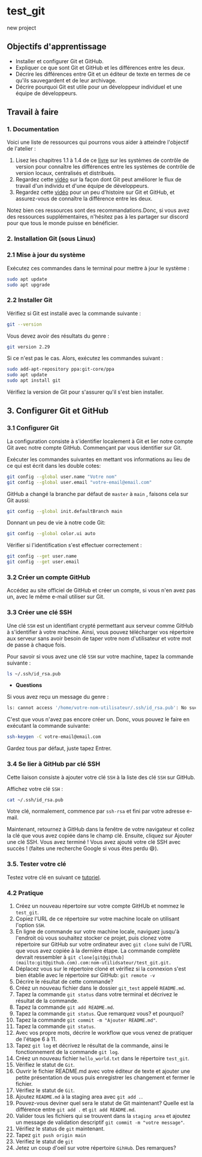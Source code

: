 # test_git
new project
## Objectifs d'apprentissage

- Installer et configurer Git et GitHub.
- Expliquer ce que sont Git et GitHub et les différences entre les deux.
- Décrire les différences entre Git et un éditeur de texte en termes de ce qu'ils sauvegardent et de leur archivage.
- Décrire pourquoi Git est utile pour un développeur individuel et une équipe de développeurs.

## Travail à faire

### 1. Documentation

Voici une liste de ressources qui pourrons vous aider à atteindre l'objectif de l'atelier :

1. Lisez les chapitres 1.1 à 1.4 de ce [livre](https://git-scm.com/book/en/v2/Getting-Started-About-Version-Control) sur les systèmes de contrôle de version pour connaître les différences entre les systèmes de contrôle de version locaux, centralisés et distribués.
2. Regardez cette [vidéo](https://www.youtube.com/watch?v=8oRjP8yj2Wo) sur la façon dont Git peut améliorer le flux de travail d'un individu et d'une équipe de développeurs.
3. Regardez cette [vidéo](https://www.youtube.com/watch?v=1h9_cB9mPT8&feature=youtu.be&t=13s) pour un peu d'histoire sur Git et GitHub, et assurez-vous de connaître la différence entre les deux.

Notez bien ces ressources sont des recommandations.Donc, si vous avez des ressources supplémentaires, n'hésitez pas à les partager sur discord pour que tous le monde puisse en bénéficier.

### 2. Installation Git (sous Linux)

### 2.1 Mise à jour du système

Exécutez ces commandes dans le terminal pour mettre à jour le système :

```bash
sudo apt update
sudo apt upgrade
```

### 2.2 Installer Git

Vérifiez si Git est installé avec la commande suivante :

```bash
git --version
```

Vous devez avoir des résultats du genre : 

```bash
git version 2.29
```

Si ce n'est pas le cas. Alors, exécutez les commandes suivant :

```bash
sudo add-apt-repository ppa:git-core/ppa
sudo apt update
sudo apt install git
```

Vérifiez la version de Git pour s'assurer qu'il s'est bien installer.

## 3. Configurer Git et GitHub

### 3.1 Configurer Git

La configuration consiste à s'identifier localement à Git et lier notre compte Git avec notre compte GitHub. Commençant par vous identifier sur Git.

Exécuter les commandes suivantes en mettant vos informations au lieu de ce qui est écrit dans les double cotes:

```bash
git config --global user.name "Votre nom"
git config --global user.email "votre-email@email.com"
```

GitHub a changé la branche par défaut de `master` à `main` , faisons cela sur Git aussi:

```bash
git config --global init.defaultBranch main
```

Donnant un peu de vie à notre code Git:

```bash
git config --global color.ui auto
```

Vérifier si l'identification s'est effectuer correctement :

```bash
git config --get user.name
git config --get user.email
```

### 3.2 Créer un compte GitHub

Accédez au site officiel de GitHub et créer un compte, si vous n'en avez pas un, avec le même e-mail utiliser sur Git.

### 3.3 Créer une clé SSH

Une clé `SSH` est un identifiant crypté permettant aux serveur comme GitHub à s'identifier à votre machine. Ainsi, vous pouvez télécharger vos répertoire aux serveur sans avoir besoin de taper votre nom d'utilisateur et votre mot de passe à chaque fois.

Pour savoir si vous avez une clé `SSH` sur votre machine, tapez la commande suivante :

```bash
ls ~/.ssh/id_rsa.pub
```

- **Questions**

Si vous avez reçu un message du genre : 

```bash
ls: cannot access '/home/votre-nom-utilisateur/.ssh/id_rsa.pub': No such file or directory
```

C'est que vous n'avez pas encore créer un. Donc, vous pouvez le faire en exécutant la commande suivante:

```bash
ssh-keygen -C votre-email@email.com
```

Gardez tous par défaut, juste tapez Entrer.

### 3.4 Se lier à GitHub par clé SSH

 Cette liaison consiste à ajouter votre clé `SSH` à la liste des clé `SSH` sur GitHub. 

Affichez votre clé `SSH` :

```bash
cat ~/.ssh/id_rsa.pub
```

Votre clé, normalement, commence par `ssh-rsa` et fini par votre adresse e-mail.

Maintenant, retournez à GitHub dans la fenêtre de votre navigateur et collez la clé que vous avez copiée dans le champ clé. Ensuite, cliquez sur Ajouter une clé SSH. Vous avez terminé ! Vous avez ajouté votre clé SSH avec succès ! (faites une recherche Google si vous êtes perdu 😄).

### 3.5. Tester votre clé

Testez votre clé en suivant ce [tutoriel](https://help.github.com/en/articles/testing-your-ssh-connection).

### 4.2 Pratique

1. Créez un nouveau répertoire sur votre compte GitHUb et nommez le `test_git`.
2. Copiez l'URL de ce répertoire sur votre machine locale on utilisant l'option `SSH`.
3. En ligne de commande sur votre machine locale, naviguez jusqu'à l'endroit où vous souhaitez stocker ce projet, puis clonez votre répertoire sur GitHub sur votre ordinateur avec `git clone` suivi de l'URL que vous avez copiée à la dernière étape. La commande complète devrait ressembler à `git clone[git@github](mailto:git@github.com).com:nom-utilidsateur/test_git.git.`
4. Déplacez vous sur le répertoire cloné et vérifiez si la connexion s'est bien établie avec le répertoire sur GitHub: `git remote -v`
5. Décrire le résultat de cette commande?
6. Créez un nouveau fichier dans le dossier `git_test` appelé `README.md`.
7. Tapez la commande `git status` dans votre terminal et décrivez le résultat de la commande.
8. Tapez la commande  `git add README.md`.
9. Tapez la commande `git status`. Que remarquez vous? et pourquoi?
10. Tapez la commande `git commit -m "Ajouter README.md"`.
11. Tapez la commande `git status`.
12. Avec vos propre mots, décrire le workflow que vous venez de pratiquer de l'étape 6 à 11.
13. Tapez `git log` et décrivez le résultat de la commande, ainsi le fonctionnement de la commande `git log`.
14. Créez un nouveau fichier `hello_world.txt` dans le répertoire `test_git`. 
15. Vérifiez le statut de `Git`.
16. Ouvrir le fichier README.md avec votre éditeur de texte et ajouter une petite présentation de vous puis enregistrer les changement et fermer le fichier.
17. Vérifiez le statut de `Git`.
18. Ajoutez `README.md` à la staging area avec `git add .`.
19. Pouvez-vous deviner quel sera le statut de Git maintenant? Quelle est la différence entre `git add .` et `git add README.md`.
20. Valider tous les fichiers qui se trouvent dans la `staging area` et ajoutez un message de validation descriptif `git commit -m "votre message"`.
21. Vérifiez le status de `git` maintenant.
22. Tapez `git push origin main`
23. Verifiez le statut de `git`
24. Jetez un coup d'oeil sur votre répertoire `GihHub`. Des remarques?
